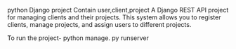 python Django project
Contain user,client,project
A Django REST API project for managing clients and their projects. This system allows you to register clients, manage projects, and assign users to different projects. 

To run the project-
python manage. py runserver
